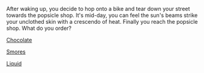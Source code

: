 After waking up, you decide to hop onto a bike and tear down your street towards
the popsicle shop. It's mid-day, you can feel the sun's beams strike your
unclothed skin with a crescendo of heat. Finally you reach the popsicle shop.
What do you order?

[Chocolate](https://github.com/shalbert94/create-your-own-adventure/blob/master/english/search_for_chocolate/search_for_chocolate.md)

[Smores](https://github.com/shalbert94/create-your-own-adventure/blob/master/english/smores/smores.md)

[Liquid](https://github.com/shalbert94/create-your-own-adventure/blob/master/english/liquid/liquid.md)
